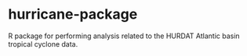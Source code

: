 # hurricane-package

R package for performing analysis related to the HURDAT Atlantic basin tropical cyclone data. 
